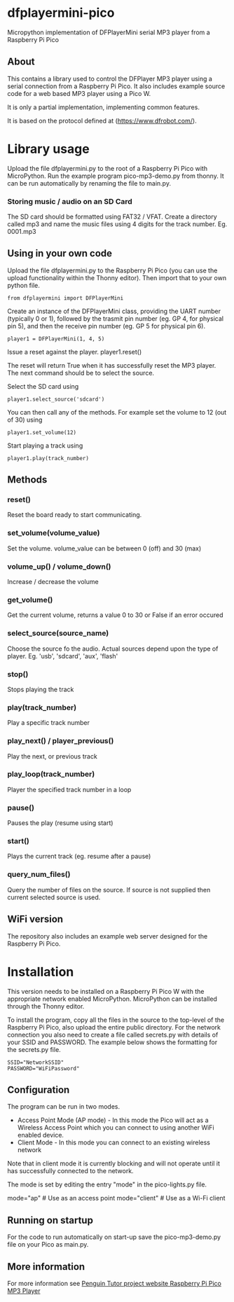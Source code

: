# dfplayermini-pico
Micropython implementation of DFPlayerMini serial MP3 player from a Raspberry Pi Pico

## About

This contains a library used to control the DFPlayer MP3 player using a serial connection from a Raspberry Pi Pico. It also includes example source code for a web based MP3 player using a Pico W.

It is only a partial implementation, implementing common features. 

It is based on the protocol defined at (https://www.dfrobot.com/).

# Library usage

Upload the file dfplayermini.py to the root of a Raspberry Pi Pico with MicroPython. Run the example program pico-mp3-demo.py from thonny. It can be run automatically by renaming the file to main.py.

### Storing music / audio on an SD Card

The SD card should be formatted using FAT32 / VFAT. Create a directory called mp3 and name the music files using 4 digits for the track number. 
Eg. 0001.mp3

## Using in your own code

Upload the file dfplayermini.py to the Raspberry Pi Pico (you can use the upload functionality within the Thonny editor). Then import that to your own python file.

    from dfplayermini import DFPlayerMini
    
Create an instance of the DFPlayerMini class, providing the UART number (typically 0 or 1), followed by the trasmit pin number (eg. GP 4, for physical pin 5), and then the receive pin number (eg. GP 5 for physical pin 6).

    player1 = DFPlayerMini(1, 4, 5)
    
Issue a reset against the player.
    player1.reset()
    
The reset will return True when it has successfully reset the MP3 player. The next command should be to select the source.
    
Select the SD card using
    
    player1.select_source('sdcard')


You can then call any of the methods. For example set the volume to 12 (out of 30) using

    player1.set_volume(12)
    
    
Start playing a track using

    player1.play(track_number)

    
## Methods

### reset()

Reset the board ready to start communicating. 

### set_volume(volume_value)

Set the volume. volume_value can be between 0 (off) and 30 (max)

### volume_up() / volume_down()

Increase / decrease the volume

### get_volume() 

Get the current volume, returns a value 0 to 30 or False if an error occured

### select_source(source_name)

Choose the source fo the audio.
Actual sources depend upon the type of player.
Eg. 'usb', 'sdcard', 'aux', 'flash'

### stop()

Stops playing the track

### play(track_number)

Play a specific track number

### play_next() / player_previous()

Play the next, or previous track

### play_loop(track_number)

Player the specified track number in a loop

### pause()

Pauses the play (resume using start)

### start()

Plays the current track (eg. resume after a pause)


### query_num_files(<source>)

Query the number of files on the source.
If source is not supplied then current selected source is used.



## WiFi version

The repository also includes an example web server designed for the Raspberry Pi Pico. 

# Installation

This version needs to be installed on a Raspberry Pi Pico W with the appropriate network enabled MicroPython. MicroPython can be installed through the Thonny editor.

To install the program, copy all the files in the source to the top-level of the Raspberry Pi Pico, also upload the entire public directory. For the network connection you also need to create a file called secrets.py with details of your SSID and PASSWORD. The example below shows the formatting for the secrets.py file.

    SSID="NetworkSSID"
    PASSWORD="WiFiPassword"
    
## Configuration

The program can be run in two modes. 

* Access Point Mode (AP mode) - In this mode the Pico will act as a Wireless Access Point which you can connect to using another WiFi enabled device.
* Client Mode - In this mode you can connect to an existing wireless network

Note that in client mode it is currently blocking and will not operate until it has successfully connected to the network.

The mode is set by editing the entry "mode" in the pico-lights.py file. 

mode="ap"       # Use as an access point
mode="client"   # Use as a Wi-Fi client

    
## Running on startup

For the code to run automatically on start-up save the pico-mp3-demo.py file on your Pico as main.py.



## More information

For more information see [Penguin Tutor project website Raspberry Pi Pico MP3 Player](https://www.penguintutor.com/projects/pico-mp3player)